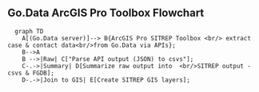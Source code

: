 
## Go.Data ArcGIS Pro Toolbox Flowchart
```mermaid
  graph TD
    A[(Go.Data server)]--> B{ArcGIS Pro SITREP Toolbox <br/> extract case & contact data<br/>from Go.Data via APIs};
    B-->A
    B -->|Raw| C["Parse API output (JSON) to csvs"];
    C-.->|Summary| D[Summarize raw output into  <br/>SITREP output - csvs & FGDB]; 
    D-.->|Join to GIS| E[Create SITREP GIS layers];
 ```

